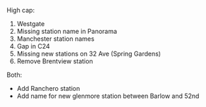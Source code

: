 
High cap:
1. Westgate
2. Missing station name in Panorama
3. Manchester station names
4. Gap in C24
5. Missing new stations on 32 Ave (Spring Gardens)
6. Remove Brentview station


Both:
- Add Ranchero station
- Add name for new glenmore station between Barlow and 52nd
